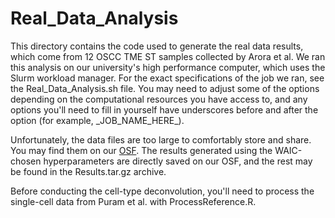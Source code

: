 # Real_Data_Analysis

This directory contains the code used to generate the real data results, which come from 12 OSCC TME ST samples collected 
by Arora et al.  We ran this analysis on our university's high performance computer, which uses the Slurm workload manager.
For the exact specifications of the job we ran, see the Real_Data_Analysis.sh file.  You may need to adjust some of the
options depending on the computational resources you have access to, and any options you'll need to fill in yourself have 
underscores before and after the option (for example, \_JOB\_NAME\_HERE\_).

Unfortunately, the data files are too large to comfortably store and share.  You may find them on our [OSF](https://osf.io/kygsx/).  The results generated using the WAIC-chosen hyperparameters are directly saved on our OSF, and the rest may be found in the Results.tar.gz archive.

Before conducting the cell-type deconvolution, you'll need to process the single-cell data from Puram et al. with ProcessReference.R.
